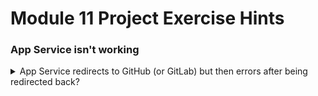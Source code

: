 # Module 11 Project Exercise Hints

### App Service isn't working

<details markdown="1">
<summary markdown="1">
App Service redirects to GitHub (or GitLab) but then errors after being redirected back?
</summary>

If you see that you're successfully redirected to GitHub (which is usually easiest to test in a private browsing session, to visibly see the redirect) but then see errors once you've been redirected back, the first culprit to check is whether you have been redirected back to the right address, so check the URL bar; does it match that for your App Service?

It's common to forget, you'll need to set up a new OAuth app for the Azure application; simply reusing existing Client ID/Client Secret values will lead to the redirect sending you to somewhere that isn't Azure.

If it is, then it sounds like a genuine error; checking that you've set the right environment variables is usually a good starting point, otherwise look at the hints for debugging a broken deployed application.

If your App Service still isn't working take a look at the [hints for the Cloud Exercise](../../Module_08_Cloud/Project_Exercise/hints.md) too.
</details>
